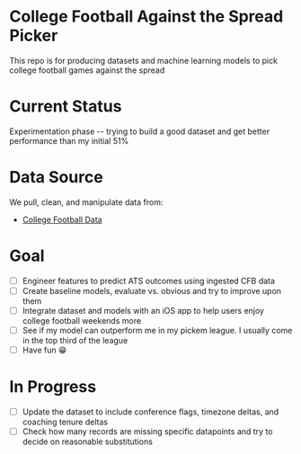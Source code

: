 # College Football Against the Spread Picker
This repo is for producing datasets and machine learning models to pick college football games against the spread

# Current Status
Experimentation phase -- trying to build a good dataset and get better performance than my initial 51%

# Data Source
We pull, clean, and manipulate data from:
- [College Football Data](https://collegefootballdata.com)

# Goal
- [ ] Engineer features to predict ATS outcomes using ingested CFB data
- [ ] Create baseline models, evaluate vs. obvious  and try to improve upon them
- [ ] Integrate dataset and models with an iOS app to help users enjoy college football weekends more
- [ ] See if my model can outperform me in my pickem league. I usually come in the top third of the league
- [ ] Have fun :grin:

# In Progress
- [ ] Update the dataset to include conference flags, timezone deltas, and coaching tenure deltas
- [ ] Check how many records are missing specific datapoints and try to decide on reasonable substitutions